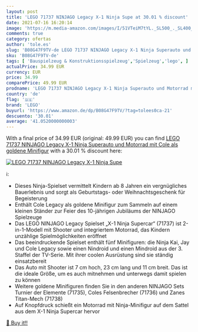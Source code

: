 ```yaml
---
layout: post
title: 'LEGO 71737 NINJAGO Legacy X-1 Ninja Supe at 30.01 % discount'
date: 2021-07-16 16:20:14
image: 'https://m.media-amazon.com/images/I/51VTeiM7tYL._SL500_._SL400_.jpg'
comments: true
category: ofertas
author: 'tole.es'
slug: 'B08G47F9TV-de LEGO 71737 NINJAGO Legacy X-1 Ninja Superauto und Motorrad...'
sku: 'B08G47F9TV-de'
tags: [ 'Bauspielzeug & Konstruktionsspielzeug','Spielzeug','lego', ]
actualPrice: 34.99 EUR
currency: EUR
price: 34.99
comparePrice: 49.99 EUR
prodname: 'LEGO 71737 NINJAGO Legacy X-1 Ninja Superauto und Motorrad mit Cole als goldene Minifigur'
country: 'de'
flag: '🇩🇪'
brand: 'LEGO'
buyurl: 'https://www.amazon.de/dp/B08G47F9TV/?tag=tolees0ca-21'
descuento: '30.01'
average: '41.0520000000003'
---
```


With a final price of 34.99 EUR (original: 49.99 EUR) you can find [LEGO 71737 NINJAGO Legacy X-1 Ninja Superauto und Motorrad mit Cole als goldene Minifigur](https://www.amazon.de/dp/B08G47F9TV/?tag=tolees0ca-21) with a  30.01 % discount here:

[![LEGO 71737 NINJAGO Legacy X-1 Ninja Supe](https://m.media-amazon.com/images/I/51VTeiM7tYL._SL500_._SL400_.jpg)](https://www.amazon.de/dp/B08G47F9TV/?tag=tolees0ca-21)

ℹ️:

- Dieses Ninja-Spielset vermittelt Kindern ab 8 Jahren ein vergnügliches Bauerlebnis und sorgt als Geburtstags- oder Weihnachtsgeschenk für Begeisterung
- Enthält Cole Legacy als goldene Minifigur zum Sammeln auf einem kleinen Ständer zur Feier des 10-jährigen Jubiläums der NINJAGO Spielzeuge
- Das LEGO NINJAGO Legacy Spielset „X-1 Ninja Supercar“ (71737) ist 2-in-1-Modell mit Shooter und integriertem Motorrad, das Kindern unzählige Spielmöglichkeiten eröffnet
- Das beeindruckende Spielset enthält fünf Minifiguren: die Ninja Kai, Jay und Cole Legacy sowie einen Nindroid und einen Mindroid aus der 3. Staffel der TV-Serie. Mit ihrer coolen Ausrüstung sind sie ständig einsatzbereit
- Das Auto mit Shooter ist 7 cm hoch, 23 cm lang und 11 cm breit. Das ist die ideale Größe, um es auch mitnehmen und unterwegs damit spielen zu können
- Weitere goldene Minifiguren finden Sie in den anderen NINJAGO Sets Turnier der Elemente (71735), Coles Felsenbrecher (71736) und Zanes Titan-Mech (71738)
- Auf Knopfdruck schießt ein Motorrad mit Ninja-Minifigur auf dem Sattel aus dem X-1 Ninja Supercar hervor

[🛒 Buy it!!](https://www.amazon.de/dp/B08G47F9TV/?tag=tolees0ca-21)
